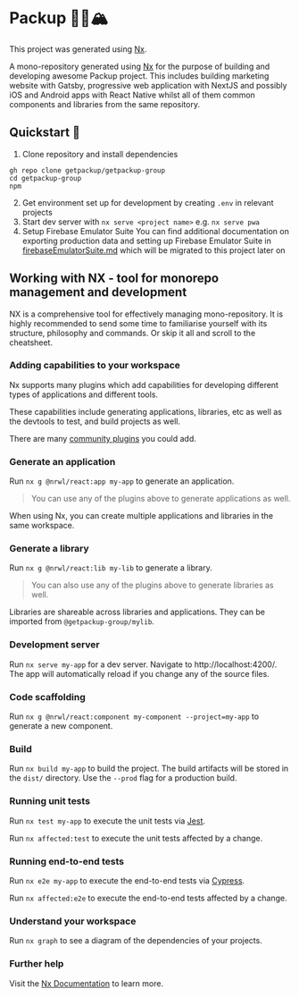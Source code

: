 

# Packup 🎒🥾🏔

This project was generated using [Nx](https://nx.dev).

A mono-repository generated using [Nx](https://nx.dev) for the purpose of building and developing awesome Packup project. This includes
building marketing website with Gatsby, progressive web application with NextJS and possibly iOS and Android apps with React Native 
whilst all of them common components and libraries from the same repository. 

## Quickstart 🚀

1. Clone repository and install dependencies
```shell
gh repo clone getpackup/getpackup-group
cd getpackup-group
npm
```
2. Get environment set up for development by creating `.env` in relevant projects
3. Start dev server with `nx serve <project name>` e.g. `nx serve pwa`
4. Setup Firebase Emulator Suite You can find additional documentation on exporting production data and setting up Firebase Emulator 
Suite in [firebaseEmulatorSuite.md](https://github.com/tonymamo/getpackup/blob/master/docs/firebaseEmulatorSuite.md) which will be
migrated to this project later on

## Working with NX - tool for monorepo management and development

NX is a comprehensive tool for effectively managing mono-repository. It is highly recommended to send some time to familiarise yourself 
with its structure, philosophy and commands. Or skip it all and scroll to the cheatsheet. 

### Adding capabilities to your workspace

Nx supports many plugins which add capabilities for developing different types of applications and different tools.

These capabilities include generating applications, libraries, etc as well as the devtools to test, and build projects as well.

There are many [community plugins](https://nx.dev/community) you could add.

### Generate an application

Run `nx g @nrwl/react:app my-app` to generate an application.

> You can use any of the plugins above to generate applications as well.

When using Nx, you can create multiple applications and libraries in the same workspace.

### Generate a library

Run `nx g @nrwl/react:lib my-lib` to generate a library.

> You can also use any of the plugins above to generate libraries as well.

Libraries are shareable across libraries and applications. They can be imported from `@getpackup-group/mylib`.

### Development server

Run `nx serve my-app` for a dev server. Navigate to http://localhost:4200/. The app will automatically reload if you change any of the source files.

### Code scaffolding

Run `nx g @nrwl/react:component my-component --project=my-app` to generate a new component.

### Build

Run `nx build my-app` to build the project. The build artifacts will be stored in the `dist/` directory. Use the `--prod` flag for a production build.

### Running unit tests

Run `nx test my-app` to execute the unit tests via [Jest](https://jestjs.io).

Run `nx affected:test` to execute the unit tests affected by a change.

### Running end-to-end tests

Run `nx e2e my-app` to execute the end-to-end tests via [Cypress](https://www.cypress.io).

Run `nx affected:e2e` to execute the end-to-end tests affected by a change.

### Understand your workspace

Run `nx graph` to see a diagram of the dependencies of your projects.

### Further help

Visit the [Nx Documentation](https://nx.dev) to learn more.

